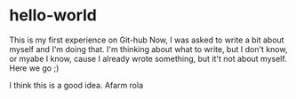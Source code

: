 # hello-world
This is my first experience on Git-hub
Now, I was asked to write a bit about myself and I'm doing that. I'm thinking about what to write, but I don't know, or myabe I know, cause I already wrote something, but it't not about myself. Here we go ;)

I think this is a good idea. Afarm rola
